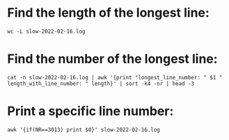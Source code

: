 # Find the length of the longest line:

    wc -L slow-2022-02-16.log

# Find the number of the longest line:

    cat -n slow-2022-02-16.log | awk '{print "longest_line_number: " $1 " length_with_line_number: " length}' | sort -k4 -nr | head -3

# Print a specific line number:

    awk '{if(NR==3013) print $0}' slow-2022-02-16.log
